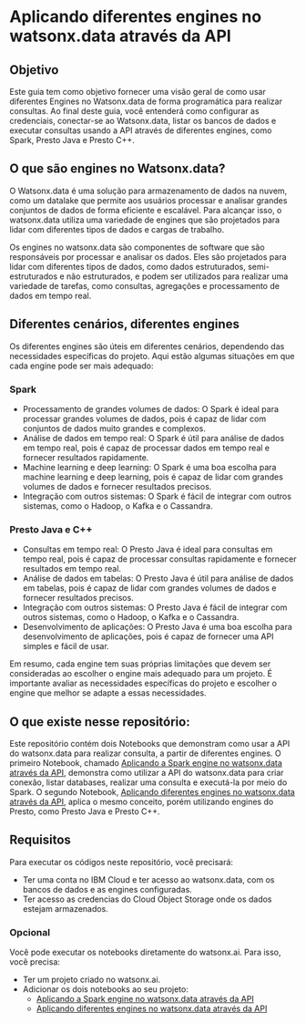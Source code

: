 # Aplicando diferentes engines no watsonx.data através da API

## Objetivo

Este guia tem como objetivo fornecer uma visão geral de como usar diferentes Engines no Watsonx.data de forma programática para realizar consultas. Ao final deste guia, você entenderá como configurar as credenciais, conectar-se ao Watsonx.data, listar os bancos de dados e executar consultas usando a API através de diferentes engines, como Spark, Presto Java e Presto C++.

## O que são engines no Watsonx.data?

O Watsonx.data é uma solução para armazenamento de dados na nuvem, como um datalake que permite aos usuários processar e analisar grandes conjuntos de dados de forma eficiente e escalável. Para alcançar isso, o watsonx.data utiliza uma variedade de engines que são projetados para lidar com diferentes tipos de dados e cargas de trabalho.

Os engines no watsonx.data são componentes de software que são responsáveis por processar e analisar os dados. Eles são projetados para lidar com diferentes tipos de dados, como dados estruturados, semi-estruturados e não estruturados, e podem ser utilizados para realizar uma variedade de tarefas, como consultas, agregações e processamento de dados em tempo real.


## Diferentes cenários, diferentes engines

Os diferentes engines são úteis em diferentes cenários, dependendo das necessidades específicas do projeto. Aqui estão algumas situações em que cada engine pode ser mais adequado:

### Spark
- Processamento de grandes volumes de dados: O Spark é ideal para processar grandes volumes de dados, pois é capaz de lidar com conjuntos de dados muito grandes e complexos.
- Análise de dados em tempo real: O Spark é útil para análise de dados em tempo real, pois é capaz de processar dados em tempo real e fornecer resultados rapidamente.
- Machine learning e deep learning: O Spark é uma boa escolha para machine learning e deep learning, pois é capaz de lidar com grandes volumes de dados e fornecer resultados precisos.
- Integração com outros sistemas: O Spark é fácil de integrar com outros sistemas, como o Hadoop, o Kafka e o Cassandra.

### Presto Java e C++
- Consultas em tempo real: O Presto Java é ideal para consultas em tempo real, pois é capaz de processar consultas rapidamente e fornecer resultados em tempo real.
- Análise de dados em tabelas: O Presto Java é útil para análise de dados em tabelas, pois é capaz de lidar com grandes volumes de dados e fornecer resultados precisos.
- Integração com outros sistemas: O Presto Java é fácil de integrar com outros sistemas, como o Hadoop, o Kafka e o Cassandra.
- Desenvolvimento de aplicações: O Presto Java é uma boa escolha para desenvolvimento de aplicações, pois é capaz de fornecer uma API simples e fácil de usar.

Em resumo, cada engine tem suas próprias limitações que devem ser consideradas ao escolher o engine mais adequado para um projeto. É importante avaliar as necessidades específicas do projeto e escolher o engine que melhor se adapte a essas necessidades.

## O que existe nesse repositório:

Este repositório contém dois Notebooks que demonstram como usar a API do watsonx.data para realizar consulta, a partir de diferentes engines. O primeiro Notebook, chamado [Aplicando a Spark engine no watsonx.data através da API](https://github.com/laurapellizari/watsonx-data-engines-api/blob/main/%5BPT-BR%5D%20Aplicando%20a%20Spark%20engine%20no%20watsonx.data%20atrav%C3%A9s%20da%20API.ipynb), demonstra como utilizar a API do watsonx.data para criar conexão, listar databases, realizar uma consulta e executá-la por meio do Spark. O segundo Notebook, [Aplicando diferentes engines no watsonx.data através da API](https://github.com/laurapellizari/watsonx-data-engines-api/blob/main/%5BPT-BR%5D%20Aplicando%20diferentes%20engines%20no%20watsonx.data%20atrav%C3%A9s%20da%20API.ipynb), aplica o mesmo conceito, porém utilizando engines do Presto, como Presto Java e Presto C++.

## Requisitos

Para executar os códigos neste repositório, você precisará:

- Ter uma conta no IBM Cloud e ter acesso ao watsonx.data, com os bancos de dados e as engines configuradas.
- Ter acesso as credencias do Cloud Object Storage onde os dados estejam armazenados.

### Opcional

Você pode executar os notebooks diretamente do watsonx.ai. Para isso, você precisa:
- Ter um projeto criado no watsonx.ai.
- Adicionar os dois notebooks ao seu projeto:
    - [Aplicando a Spark engine no watsonx.data através da API](https://github.com/laurapellizari/watsonx-data-engines-api/blob/main/%5BPT-BR%5D%20Aplicando%20a%20Spark%20engine%20no%20watsonx.data%20atrav%C3%A9s%20da%20API.ipynb)
    - [Aplicando diferentes engines no watsonx.data através da API](https://github.com/laurapellizari/watsonx-data-engines-api/blob/main/%5BPT-BR%5D%20Aplicando%20diferentes%20engines%20no%20watsonx.data%20atrav%C3%A9s%20da%20API.ipynb)

